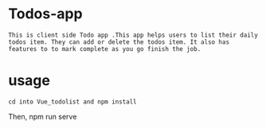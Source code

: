 # Todos-app

    This is client side Todo app .This app helps users to list their daily todos item. They can add or delete the todos item. It also has features to to mark complete as you go finish the job.
    

# usage

    cd into Vue_todolist and npm install

Then,
    npm run serve